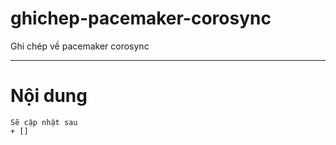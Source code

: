 # ghichep-pacemaker-corosync
Ghi chép về pacemaker corosync


___


# Nội dung

	Sẽ cập nhật sau
	+ []